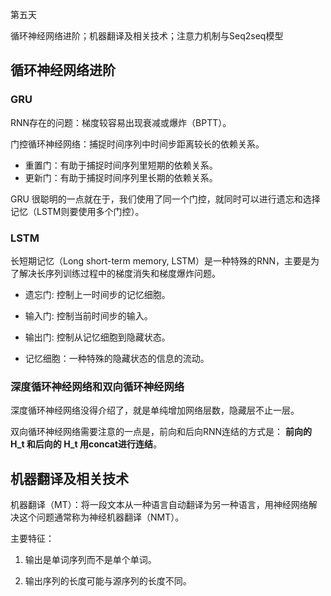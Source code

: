 第五天

循环神经网络进阶；机器翻译及相关技术；注意力机制与Seq2seq模型

## 循环神经网络进阶

### GRU

RNN存在的问题：梯度较容易出现衰减或爆炸（BPTT）。

门控循环神经网络：捕捉时间序列中时间步距离较长的依赖关系。

* 重置门：有助于捕捉时间序列里短期的依赖关系。
* 更新门：有助于捕捉时间序列里长期的依赖关系。

GRU 很聪明的一点就在于，我们使用了同一个门控，就同时可以进行遗忘和选择记忆（LSTM则要使用多个门控）。

### LSTM

长短期记忆（Long short-term memory, LSTM）是一种特殊的RNN，主要是为了解决长序列训练过程中的梯度消失和梯度爆炸问题。

* 遗忘门: 控制上一时间步的记忆细胞。
* 输入门: 控制当前时间步的输入。
* 输出门: 控制从记忆细胞到隐藏状态。

* 记忆细胞：一种特殊的隐藏状态的信息的流动。

### 深度循环神经网络和双向循环神经网络

深度循环神经网络没得介绍了，就是单纯增加网络层数，隐藏层不止一层。

双向循环神经网络需要注意的一点是，前向和后向RNN连结的方式是： **前向的 H_t 和后向的 H_t 用concat进行连结**。

## 机器翻译及相关技术

机器翻译（MT）：将一段文本从一种语言自动翻译为另一种语言，用神经网络解决这个问题通常称为神经机器翻译（NMT）。

主要特征：

1. 输出是单词序列而不是单个单词。

2. 输出序列的长度可能与源序列的长度不同。
